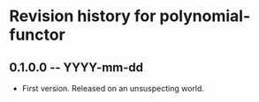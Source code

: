 # Revision history for polynomial-functor

## 0.1.0.0 -- YYYY-mm-dd

* First version. Released on an unsuspecting world.
